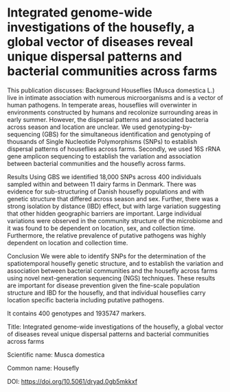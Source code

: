 # Integrated genome-wide investigations of the housefly, a global vector of diseases reveal unique dispersal patterns and bacterial communities across farms

This publication discusses: Background
Houseflies (Musca domestica L.) live in intimate association with numerous microorganisms and is a vector of human pathogens. In temperate areas, houseflies will overwinter in environments constructed by humans and recolonize surrounding areas in early summer. However, the dispersal patterns and associated bacteria across season and location are unclear. We used genotyping-by-sequencing (GBS) for the simultaneous identification and genotyping of thousands of Single Nucleotide Polymorphisms (SNPs) to establish dispersal patterns of houseflies across farms. Secondly, we used 16S rRNA gene amplicon sequencing to establish the variation and association between bacterial communities and the housefly across farms.

Results
Using GBS we identified 18,000 SNPs across 400 individuals sampled within and between 11 dairy farms in Denmark. There was evidence for sub-structuring of Danish housefly populations and with genetic structure that differed across season and sex. Further, there was a strong isolation by distance (IBD) effect, but with large variation suggesting that other hidden geographic barriers are important. Large individual variations were observed in the community structure of the microbiome and it was found to be dependent on location, sex, and collection time. Furthermore, the relative prevalence of putative pathogens was highly dependent on location and collection time.

Conclusion
We were able to identify SNPs for the determination of the spatiotemporal housefly genetic structure, and to establish the variation and association between bacterial communities and the housefly across farms using novel next-generation sequencing (NGS) techniques. These results are important for disease prevention given the fine-scale population structure and IBD for the housefly, and that individual houseflies carry location specific bacteria including putative pathogens.

It contains 400 genotypes and 1935747 markers.

Title: Integrated genome-wide investigations of the housefly, a global vector of diseases reveal unique dispersal patterns and bacterial communities across farms

Scientific name: Musca domestica

Common name: Housefly

DOI: https://doi.org/10.5061/dryad.0gb5mkkxf


